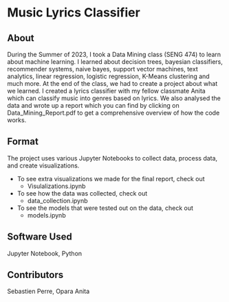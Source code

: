 # Music Lyrics Classifier

## About
During the Summer of 2023, I took a Data Mining class (SENG 474) to learn about machine learning. I learned about decision trees, bayesian classifiers, recommender systems, naive bayes, support vector machines, text analytics, linear regression, logistic regression, K-Means clustering and much more. At the end of the class, we had to create a project about what we learned. I created a lyrics classifier with my fellow classmate Anita which can classify music into genres based on lyrics. We also analysed the data and wrote up a report which you can find by clicking on Data_Mining_Report.pdf to get a comprehensive overview of how the code works.

## Format
The project uses various Jupyter Notebooks to collect data, process data, and create visualizations.

* To see extra visualizations we made for the final report, check out
  * Visulalizations.ipynb
* To see how the data was collected, check out
  * data_collection.ipynb
* To see the models that were tested out on the data, check out
  * models.ipynb

## Software Used
Jupyter Notebook, Python

## Contributors
Sebastien Perre, Opara Anita

